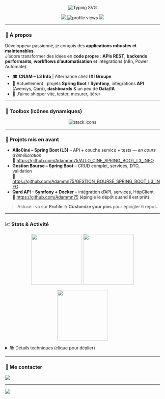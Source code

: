 

<p align="center">
  <img src="" alt="Typing SVG" />
</p>

<p align="center">
  <a href="https://www.linkedin.com/in/mekkiou-a-b64021262/">
    <img src="https://img.shields.io/badge/LinkedIn-Connect-blue?logo=linkedin&logoColor=white" />
  </a>
  <img src="https://komarev.com/ghpvc/?username=Adammn75&style=flat&color=brightgreen" alt="profile views" />
  <img src="https://img.shields.io/badge/Location-Île%20de%20France-0a0" />
</p>

---

### 🧭 À propos
Développeur passionné, je conçois des **applications robustes et maintenables**.  
J’adore transformer des idées en **code propre** : **APIs REST**, **backends performants**, **workflows d’automatisation** et intégrations (n8n, Power Automate).

- 🎓 **CNAM – L3 Info** | Alternance chez **IXI Groupe**
- 🔭 Actuellement : projets **Spring Boot** / **Symfony**, intégrations **API** (Avensys, Qard), **dashboards** & un peu de **Data/IA**
- 🧪 J’aime shipper vite, tester, mesurer, itérer

---

### 🧰 Toolbox (icônes dynamiques)
<p align="center">
  <img src="https://skillicons.dev/icons?i=java,spring,php,symfony,python,js,html,css,git,github,docker,mysql,postgres,sqlite,postman,powershell,linux" alt="stack icons" />
</p>

---

### 🌟 Projets mis en avant
- **AlloCiné – Spring Boot (L3)** – API + couche service + tests — *en cours d’amélioration*  
  🔗 https://github.com/Adammn75/ALLO_CINE_SPRING_BOOT_L3_INFO  
- **Gestion Bourse – Spring Boot** – CRUD complet, services, DTO, validation  
  🔗 https://github.com/Adammn75/GESTION_BOURSE_SPRING_BOOT_L3_INFO  
- **Qard API – Symfony + Docker** – intégration d’API, services, HttpClient  
  🔗 https://github.com/Adammn75 (épingle le dépôt quand il est prêt)

> Astuce : va sur **Profile → Customize your pins** pour épingler 6 repos.

---

### 📈 Stats & Activité
<p align="center">
  <img height="165" src="https://github-readme-stats.vercel.app/api?username=Adammn75&show_icons=true&rank_icon=github&include_all_commits=true&hide_border=true" />
  <img height="165" src="https://github-readme-streak-stats.herokuapp.com/?user=Adammn75&hide_border=true" />
</p>
<p align="center">
  <img height="165" src="https://github-readme-stats.vercel.app/api/top-langs/?username=Adammn75&layout=compact&hide_border=true" />
</p>

<details>
<summary>📚 Détails techniques (clique pour déplier)</summary>

#### Standards & pratiques
- Architecture claire (**controllers → services → repositories**)
- **DTOs / validation** pour des APIs propres
- **Docs README/Swagger** quand c’est pertinent
- **CI/CD** (à venir) + **Docker** pour l’isolation
- Logs utiles, gestion d’erreurs, métriques

#### Automatisation & Intégrations
- **n8n / Power Automate** : ETL léger, connecteurs, webhooks
- **APIs** (Avensys, Qard…) : auth, pagination, rate-limits, rétries
- **Dashboards** : KPI, suivi d’activité, exports
</details>

---

### 🤝 Me contacter
<p>
  <a href="https://www.linkedin.com/in/mekkiou-a-b64021262/">
    <img src="https://img.shields.io/badge/LinkedIn-Adammn75-blue?logo=linkedin&logoColor=white" />
  </a>
</p>

---

<!-- Bandeau wavy décoratif -->
<img src="https://capsule-render.vercel.app/api?type=waving&height=120&color=0:111827,100:0ea5e9&section=footer&reversal=true"/>

